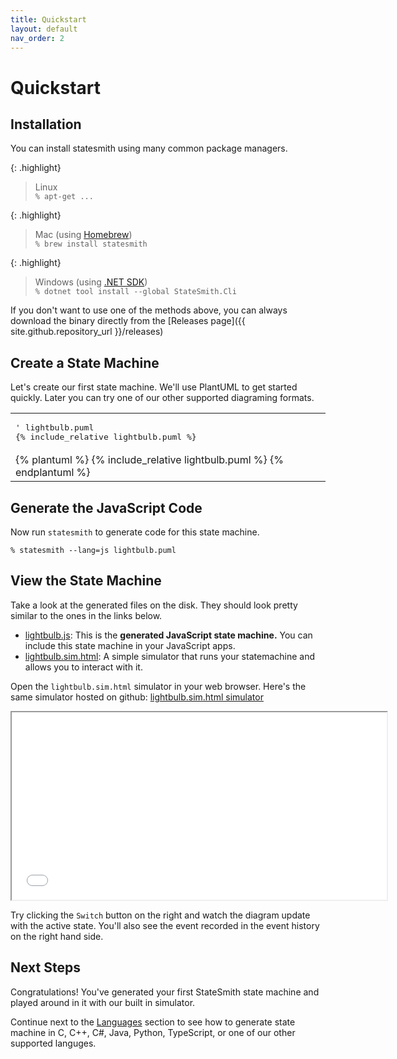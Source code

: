 ```yaml
---
title: Quickstart
layout: default
nav_order: 2
---
```


# Quickstart


## Installation

You can install statesmith using many common package managers.

{: .highlight}
> Linux <br />
> `% apt-get ...`

{: .highlight}
> Mac (using <a target="_blank" href="https://brew.sh">Homebrew</a>) <br />
> `% brew install statesmith`

{: .highlight}
> Windows (using <a target="_blank" href="https://dotnet.microsoft.com/en-us/download">.NET SDK</a>) <br />
> `% dotnet tool install --global StateSmith.Cli`

If you don't want to use one of the methods above, you can always download the binary directly from the [Releases page]({{ site.github.repository_url }}/releases)


## Create a State Machine

Let's create our first state machine. We'll use PlantUML to get started quickly. Later you can try one of our other supported diagraming formats.

<table>
<tr><td>
<pre>
' lightbulb.puml
{% include_relative lightbulb.puml %}
</pre>
</td></tr>
<tr><td>
{% plantuml %}
{% include_relative lightbulb.puml %}
{% endplantuml %}
</td></tr>
</table>

## Generate the JavaScript Code

Now run `statesmith` to generate code for this state machine.

```
% statesmith --lang=js lightbulb.puml
```

## View the State Machine

Take a look at the generated files on the disk. They should look pretty similar to the ones in the links below.

* [lightbulb.js](lightbulb.js): This is the **generated JavaScript state machine.** You can include this state machine in your JavaScript apps.
* [lightbulb.sim.html](lightbulb.sim.html): A simple simulator that runs your statemachine and allows you to interact with it.

Open the `lightbulb.sim.html` simulator in your web browser. Here's the same simulator hosted on github: [lightbulb.sim.html simulator](lightbulb.sim.html)


<iframe height="300" width="600" src="lightbulb.sim.html"></iframe>

Try clicking the `Switch` button on the right and watch the diagram update with the active state. You'll also see the event recorded in the event history on the right hand side.


## Next Steps

Congratulations! You've generated your first StateSmith state machine and played around in it with our built in simulator.

Continue next to the [Languages](/StateSmith/languages/) section to see how to generate state machine in C, C++, C#, Java, Python, TypeScript, or one of our other supported languges. 
